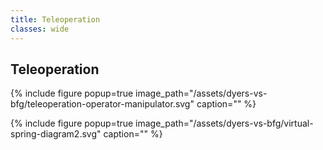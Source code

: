```yaml
---
title: Teleoperation
classes: wide
---
```


## Teleoperation

<!-- TODO: REORGANIZE ASSETS BASED ON WHAT THEY ARE NOT WHAT PROJECT THEY CAME FROME -->
{% include figure 
    popup=true 
    image_path="/assets/dyers-vs-bfg/teleoperation-operator-manipulator.svg"
    caption="" %}

{% include figure 
    popup=true 
    image_path="/assets/dyers-vs-bfg/virtual-spring-diagram2.svg"
    caption="" %}